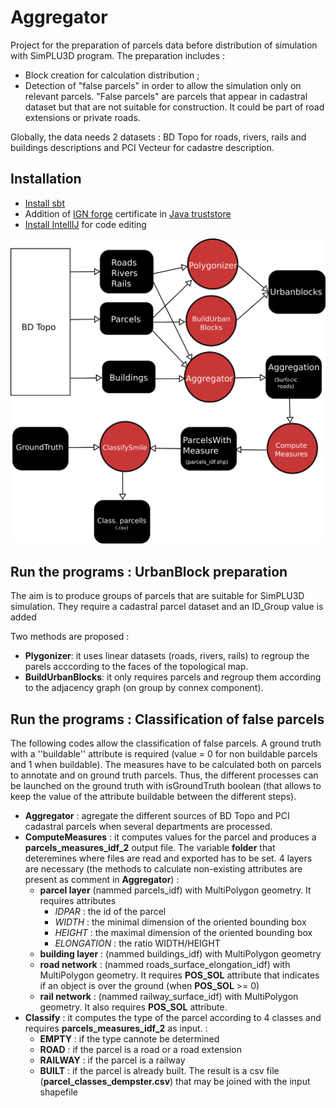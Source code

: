 # Aggregator

Project for the preparation of parcels data before distribution of simulation with SimPLU3D program.
The preparation includes :
- Block creation for calculation distribution ;
- Detection of "false parcels" in order to allow the simulation only on relevant parcels. "False parcels" are parcels that appear in cadastral dataset but that are not suitable for construction. It could be part of road extensions or private roads.

Globally, the data needs 2 datasets : BD Topo for roads, rivers, rails and buildings descriptions and PCI Vecteur for cadastre description.

Installation
------

- [Install sbt](http://www.scala-sbt.org/0.13/docs/Installing-sbt-on-Linux.html)
- Addition of [IGN forge](https://forge-cogit.ign.fr/) certificate in [Java truststore](https://docs.microsoft.com/fr-fr/azure/java-add-certificate-ca-store)
- [Install IntellIJ](https://www.jetbrains.com/idea/) for code editing


![Schema of the scripts of the project](https://github.com/julienperret/aggregator/blob/master/doc/schema.png)

Run the programs : UrbanBlock preparation
------
The aim is to produce groups of parcels that are suitable for SimPLU3D simulation. They require a cadastral parcel dataset and an ID_Group value is added

Two methods are proposed :
- **Plygonizer**: it uses linear datasets (roads, rivers, rails) to regroup the parels acccording to the faces of the topological map.
- **BuildUrbanBlocks**: it only requires parcels and regroup them according to the adjacency graph (on group by connex component).



Run the programs : Classification of false parcels
------
The following codes allow the classification of false parcels. A ground truth with a ''buildable'' attribute is required (value = 0 for non buildable parcels and 1 when buildable). The measures have to be calculated both on parcels to annotate and on ground truth parcels. Thus, the different processes can be launched on the ground truth with isGroundTruth boolean (that allows to keep the value of the attribute buildable between the different steps).

- **Aggregator** : agregate the different sources of BD Topo and PCI cadastral parcels when several departments are processed.
- **ComputeMeasures** : it computes values for the parcel and produces a **parcels_measures_idf_2** output file. The variable __folder__ that deteremines where files are read and exported has to be set. 4 layers are necessary (the methods to calculate non-existing attributes are present as comment in **Aggregator**) :
  - **parcel layer** (nammed parcels_idf) with MultiPolygon geometry. It requires attributes
    - _IDPAR_ : the id of the parcel
    - _WIDTH_ : the minimal dimension of the oriented bounding box
    - _HEIGHT_ : the maximal dimension of the oriented bounding box
    - _ELONGATION_ : the ratio WIDTH/HEIGHT
  - **building layer** : (nammed buildings_idf) with MultiPolygon geometry
  - **road network** : (nammed roads_surface_elongation_idf) with MultiPolygon geometry. It requires __POS\_SOL__ attribute that indicates if an object is over the ground (when __POS\_SOL__ >= 0)
  - **rail network** :  (nammed railway_surface_idf) with MultiPolygon geometry. It also requires __POS\_SOL__ attribute.
- **Classify** : it computes the type of the parcel according to 4 classes and requires  **parcels_measures_idf_2**  as input. :
  - __EMPTY__ : if the type cannote be determined
  - __ROAD__ : if the parcel is a road or a road extension
  - __RAILWAY__ : if the parcel is a railway
  - __BUILT__ : if the parcel is already built.
  The result is a csv file (**parcel_classes_dempster.csv**) that may be joined with the input shapefile
